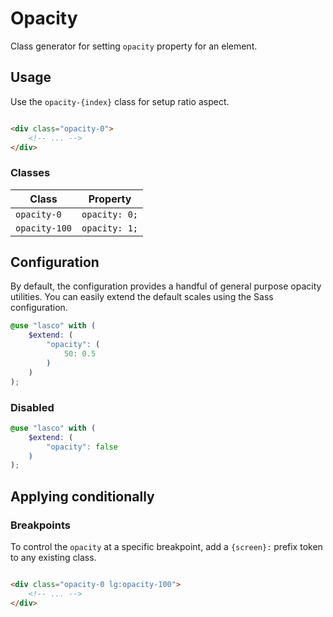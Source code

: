 # Opacity

Class generator for setting `opacity` property for an element.

## Usage

Use the `opacity-{index}` class for setup ratio aspect.

```html

<div class="opacity-0">
    <!-- ... -->
</div>
```

### Classes

| Class         | Property      |
|---------------|---------------|
| `opacity-0`   | `opacity: 0;` |
| `opacity-100` | `opacity: 1;` |

## Configuration

By default, the configuration provides a handful of general purpose opacity utilities. You can easily extend the default
scales using the Sass configuration.

```scss
@use "lasco" with (
    $extend: (
        "opacity": (
            50: 0.5
        )
    )
);
```

### Disabled

```scss
@use "lasco" with (
    $extend: (
        "opacity": false
    )
);
```

## Applying conditionally

### Breakpoints

To control the `opacity` at a specific breakpoint, add a `{screen}:` prefix token to any existing class.

```html

<div class="opacity-0 lg:opacity-100">
    <!-- ... -->
</div>
```
